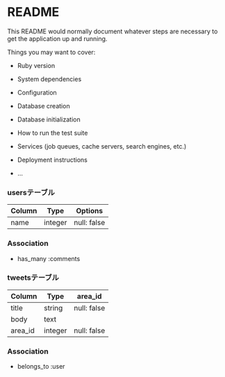 # README

This README would normally document whatever steps are necessary to get the
application up and running.

Things you may want to cover:

* Ruby version

* System dependencies

* Configuration

* Database creation

* Database initialization

* How to run the test suite

* Services (job queues, cache servers, search engines, etc.)

* Deployment instructions

* ...
### usersテーブル
|Column|Type|Options|
|------|----|-------|
|name|integer|null: false|

### Association
- has_many :comments


### tweetsテーブル
|Column|Type|area_id|
|------|----|-------|
|title|string|null: false|
|body|text||
|area_id|integer|null: false|

### Association
- belongs_to :user